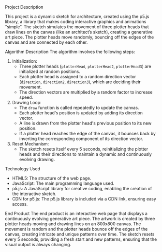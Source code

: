 Project Description

This project is a dynamic sketch for architecture, created using the p5.js library, a library that makes coding interactive graphics and animations “simple”. 
The sketch simulates the movement of three plotter heads that draw lines on the canvas (like an architect’s sketch), creating a generative art piece. 
The plotter heads move randomly, bouncing off the edges of the canvas and are connected by each other.

Algorithm Description
The algorithm involves the following steps:
1. Initialization: 
   - Three plotter heads (`plotterHead`, `plotterHead2`, `plotterHead3`) are initialized at random positions.
   - Each plotter head is assigned to a random direction vector (`direction`, `direction2`, `direction3`), which are deciding their movement.
   - The direction vectors are multiplied by a random factor to increase speed.
2. Drawing Loop:
   - The `draw` function is called repeatedly to update the canvas.
   - Each plotter head's position is updated by adding its direction vector.
   - A line is drawn from the plotter head's previous position to its new position.
   - If a plotter head reaches the edge of the canvas, it bounces back by inverting the corresponding component of its direction vector.
3. Reset Mechanism:
   - The sketch resets itself every 5 seconds, reinitializing the plotter heads and their directions to maintain a dynamic and continuously evolving drawing.

Technology Used
- HTML5: The structure of the web page.
- JavaScript: The main programming language used.
- p5.js: A JavaScript library for creative coding, enabling the creation of the interactive sketch.
- CDN for p5.js: The p5.js library is included via a CDN link, ensuring easy access.


End Product
The end product is an interactive web page that displays a continuously evolving generative art piece. 
The artwork is created by three plotter heads moving and drawing lines on an 800x800 canvas. 
The movement is random and the plotter heads bounce off the edges of the canvas, creating intricate and unique patterns over time. 
The sketch resets every 5 seconds, providing a fresh start and new patterns, ensuring that the visual output is always changing.
